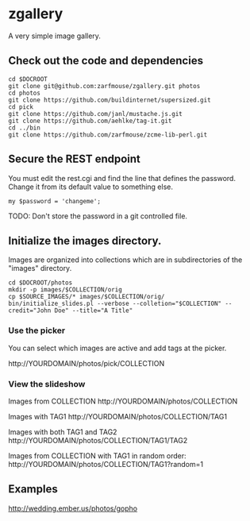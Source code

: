 # zgallery
A very simple image gallery.

## Check out the code and dependencies

```
cd $DOCROOT
git clone git@github.com:zarfmouse/zgallery.git photos
cd photos
git clone https://github.com/buildinternet/supersized.git
cd pick
git clone https://github.com/janl/mustache.js.git
git clone https://github.com/aehlke/tag-it.git
cd ../bin
git clone https://github.com/zarfmouse/zcme-lib-perl.git
```

## Secure the REST endpoint

You must edit the rest.cgi and find the line that defines the
password. Change it from its default value to something else.

```
my $password = 'changeme';
```

TODO: Don't store the password in a git controlled file.

## Initialize the images directory.

Images are organized into collections which are in subdirectories of
the "images" directory.

```
cd $DOCROOT/photos
mkdir -p images/$COLLECTION/orig
cp $SOURCE_IMAGES/* images/$COLLECTION/orig/
bin/initialize_slides.pl --verbose --colletion="$COLLECTION" --credit="John Doe" --title="A Title" 
```

### Use the picker

You can select which images are active and add tags at the picker. 

http://YOURDOMAIN/photos/pick/COLLECTION

### View the slideshow

Images from COLLECTION
http://YOURDOMAIN/photos/COLLECTION

Images with TAG1
http://YOURDOMAIN/photos/COLLECTION/TAG1

Images with both TAG1 and TAG2
http://YOURDOMAIN/photos/COLLECTION/TAG1/TAG2

Images from COLLECTION with TAG1 in random order: 
http://YOURDOMAIN/photos/COLLECTION/TAG1?random=1

## Examples

http://wedding.ember.us/photos/gopho
